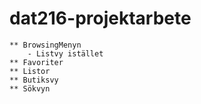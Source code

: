 # dat216-projektarbete

    ** BrowsingMenyn
        - Listvy istället
    ** Favoriter
    ** Listor
    ** Butiksvy
    ** Sökvyn